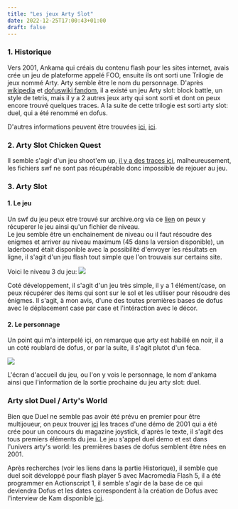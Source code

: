 ```yaml
---
title: "Les jeux Arty Slot"
date: 2022-12-25T17:00:43+01:00
draft: false
---
```



### **1. Historique**

Vers 2001, Ankama qui créais du contenu flash pour les sites internet, avais crée un jeu de plateforme appelé FOO, ensuite ils ont sorti une Trilogie de jeux nommé Arty. Arty semble être le nom du personnage.  D'après [wikipedia](https://fr.wikipedia.org/wiki/Ankama_Games) et [dofuswiki fandom](https://dofuswiki.fandom.com/wiki/Ankama_Games), il a existé un jeu Arty slot: block battle, un style de tetris, mais il y a 2 autres jeux arty qui sont sorti et dont on peux encore trouvé quelques traces. A la suite de cette trilogie est sorti arty slot: duel, qui a été renommé en dofus.

D'autres informations peuvent être trouvées [ici](https://web.archive.org/web/20020409021608/http://www.ankama.com/info_produit.asp?rub=jeux&part=1), [ici](https://web.archive.org/web/20020430130310/http://www.ankama.com/info_produit.asp?rub=jeux&part=2). 

### **2. Arty Slot Chicken Quest**
Il semble s'agir d'un jeu shoot'em up, [il y a des traces ici](https://web.archive.org/web/*/http://chickenquest.ankama.com/*), malheureusement, les fichiers swf ne sont pas récupérable donc impossible de rejouer au jeu.


### **3. Arty Slot**

#### **1. Le jeu**

Un swf du jeu peux etre trouvé sur archive.org via ce [lien](https://web.archive.org/web/*/http://www.artyslot.com/*) on peux y récuperer le jeu ainsi qu'un fichier de niveau.  
Le jeu semble être un enchainement de niveau ou il faut résoudre des enigmes et arriver au niveau maximum (45 dans la version disponible), un laderboard était disponible avec la possibilité d'envoyer les résultats en ligne, il s'agit d'un jeu flash tout simple que l'on trouvais sur certains site.

Voici le niveau 3 du jeu:
![](images/avantdofus/artylvl3.png)

Coté développement, il s'agit d'un jeu très simple, il y a 1 élément/case, on peux récupérer des items qui sont sur le sol et les utiliser pour résoudre des énigmes.
Il s'agit, à mon avis, d'une des toutes premières bases de dofus avec le déplacement case par case et l'intéraction avec le décor.


#### **2. Le personnage**
Un point qui m'a interpelé içi, on remarque que arty est habillé en noir, il a un coté roublard de dofus, or par la suite, il s'agit plutot d'un féca.


![](images/avantdofus/artyaccueil.png)

L'écran d'accueil du jeu, ou l'on y vois le personnage, le nom d'ankama ainsi que l'information de la sortie prochaine du jeu arty slot: duel.

### **Arty slot Duel / Arty's World**

Bien que Duel ne semble pas avoir été prévu en premier pour être multijoueur, on peux trouver [ici](https://web.archive.org/web/20011117200253/http://www.ankama.com:80/duel_demo.asp) les traces d'une démo de 2001 qui a été crée pour un concours du magazine joystick, d'après le texte, il s'agit des tous premiers éléments du jeu. Le jeu s'appel duel demo et est dans l'univers arty's world: les premières bases de dofus semblent être nées en 2001.  

Après recherches (voir les liens dans la partie Historique), il semble que  duel soit développé pour flash player 5 avec Macromedia Flash 5, il a été programmer en Actionscript 1, il semble s'agir de la base de ce qui deviendra Dofus et les dates correspondent à la création de Dofus avec l'interview de Kam disponible [ici](https://web.archive.org/web/20040305103937/http://www.tweenpix.net/portraits/ankama/ankama.htm). 